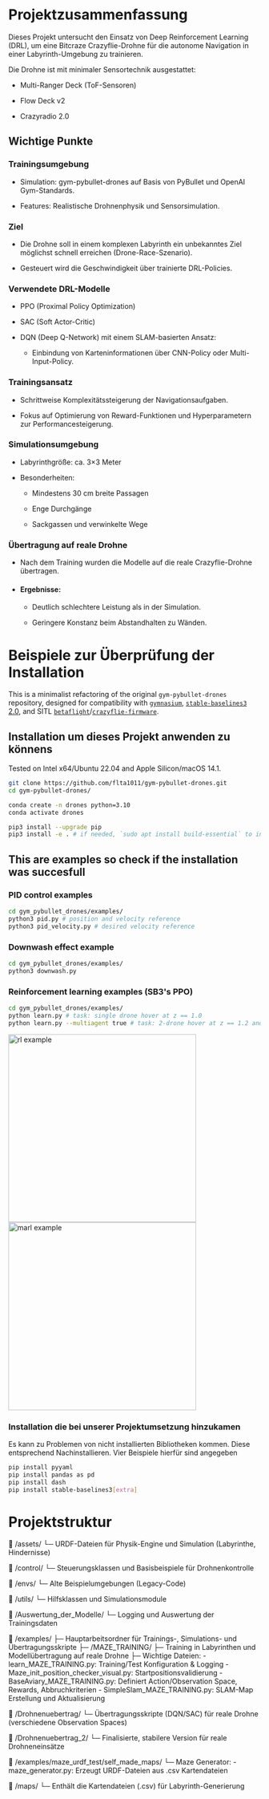 # Projektzusammenfassung

Dieses Projekt untersucht den Einsatz von Deep Reinforcement Learning (DRL), um eine Bitcraze Crazyflie-Drohne für die autonome Navigation in einer Labyrinth-Umgebung zu trainieren.

Die Drohne ist mit minimaler Sensortechnik ausgestattet:

- Multi-Ranger Deck (ToF-Sensoren)

- Flow Deck v2

- Crazyradio 2.0

## Wichtige Punkte

### Trainingsumgebung

- Simulation: gym-pybullet-drones auf Basis von PyBullet und OpenAI Gym-Standards.

- Features: Realistische Drohnenphysik und Sensorsimulation.

### Ziel

- Die Drohne soll in einem komplexen Labyrinth ein unbekanntes Ziel möglichst schnell erreichen (Drone-Race-Szenario).

- Gesteuert wird die Geschwindigkeit über trainierte DRL-Policies.

### Verwendete DRL-Modelle

- PPO (Proximal Policy Optimization)

- SAC (Soft Actor-Critic)

- DQN (Deep Q-Network) mit einem SLAM-basierten Ansatz:

    - Einbindung von Karteninformationen über CNN-Policy oder Multi-Input-Policy.

### Trainingsansatz

- Schrittweise Komplexitätssteigerung der Navigationsaufgaben.

- Fokus auf Optimierung von Reward-Funktionen und Hyperparametern zur Performancesteigerung.

### Simulationsumgebung

- Labyrinthgröße: ca. 3×3 Meter

- Besonderheiten:

    - Mindestens 30 cm breite Passagen

    - Enge Durchgänge

    - Sackgassen und verwinkelte Wege

### Übertragung auf reale Drohne

- Nach dem Training wurden die Modelle auf die reale Crazyflie-Drohne übertragen.

- #### Ergebnisse:

    - Deutlich schlechtere Leistung als in der Simulation.

    - Geringere Konstanz beim Abstandhalten zu Wänden.


# Beispiele zur Überprüfung der Installation


This is a minimalist refactoring of the original `gym-pybullet-drones` repository, designed for compatibility with [`gymnasium`](https://github.com/Farama-Foundation/Gymnasium), [`stable-baselines3` 2.0](https://github.com/DLR-RM/stable-baselines3/pull/1327), and SITL [`betaflight`](https://github.com/betaflight/betaflight)/[`crazyflie-firmware`](https://github.com/bitcraze/crazyflie-firmware/).


## Installation um dieses Projekt anwenden zu könnens

Tested on Intel x64/Ubuntu 22.04 and Apple Silicon/macOS 14.1.

```sh
git clone https://github.com/flta1011/gym-pybullet-drones.git
cd gym-pybullet-drones/

conda create -n drones python=3.10
conda activate drones

pip3 install --upgrade pip
pip3 install -e . # if needed, `sudo apt install build-essential` to install `gcc` and build `pybullet`


```


## This are examples so check if the installation was succesfull

### PID control examples

```sh
cd gym_pybullet_drones/examples/
python3 pid.py # position and velocity reference
python3 pid_velocity.py # desired velocity reference
```

### Downwash effect example

```sh
cd gym_pybullet_drones/examples/
python3 downwash.py
```

### Reinforcement learning examples (SB3's PPO)

```sh
cd gym_pybullet_drones/examples/
python learn.py # task: single drone hover at z == 1.0
python learn.py --multiagent true # task: 2-drone hover at z == 1.2 and 0.7
```

<img src="gym_pybullet_drones/assets/rl.gif" alt="rl example" width="375"> <img src="gym_pybullet_drones/assets/marl.gif" alt="marl example" width="375">

### Installation die bei unserer Projektumsetzung hinzukamen

Es kann zu Problemen von nicht installierten Bibliotheken kommen. Diese entsprechend Nachinstallieren. Vier Beispiele hierfür sind angegeben

```sh
pip install pyyaml
pip install pandas as pd 
pip install dash
pip install stable-baselines3[extra]


```

# Projektstruktur

📂 /assets/
    └─ URDF-Dateien für Physik-Engine und Simulation (Labyrinthe, Hindernisse)

📂 /control/
    └─ Steuerungsklassen und Basisbeispiele für Drohnenkontrolle

📂 /envs/
    └─ Alte Beispielumgebungen (Legacy-Code)

📂 /utils/
    └─ Hilfsklassen und Simulationsmodule

📂 /Auswertung_der_Modelle/
    └─ Logging und Auswertung der Trainingsdaten

📂 /examples/
    ├─ Hauptarbeitsordner für Trainings-, Simulations- und Übertragungsskripte
    ├─ /MAZE_TRAINING/
        ├─ Training in Labyrinthen und Modellübertragung auf reale Drohne
        ├─ Wichtige Dateien:
            - learn_MAZE_TRAINING.py: Training/Test Konfiguration & Logging
            - Maze_init_position_checker_visual.py: Startpositionsvalidierung
            - BaseAviary_MAZE_TRAINING.py: Definiert Action/Observation Space, Rewards, Abbruchkriterien
            - SimpleSlam_MAZE_TRAINING.py: SLAM-Map Erstellung und Aktualisierung

📂 /Drohnenuebertrag/
    └─ Übertragungsskripte (DQN/SAC) für reale Drohne (verschiedene Observation Spaces)

📂 /Drohnenuebertrag_2/
    └─ Finalisierte, stabilere Version für reale Drohneneinsätze

📂 /examples/maze_urdf_test/self_made_maps/
    └─ Maze Generator:
        - maze_generator.py: Erzeugt URDF-Dateien aus .csv Kartendateien

📂 /maps/
    └─ Enthält die Kartendateien (.csv) für Labyrinth-Generierung



